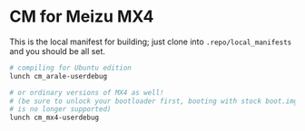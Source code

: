 # CM for Meizu MX4

This is the local manifest for building; just clone into `.repo/local_manifests`
and you should be all set.

```sh
# compiling for Ubuntu edition
lunch cm_arale-userdebug

# or ordinary versions of MX4 as well!
# (be sure to unlock your bootloader first, booting with stock boot.img
# is no longer supported)
lunch cm_mx4-userdebug
```


<!-- vim:set ai et ts=4 sw=4 sts=4 fenc=utf-8: -->
